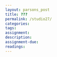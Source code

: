 ```yaml
---  
layout: parsons_post  
title: ???
permalink: /studio27/  
categories:   
tags:  
assignment: 
description: 
assignment-due: 
readings: 
---  
```

